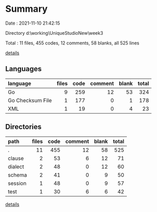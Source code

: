 # Summary

Date : 2021-11-10 21:42:15

Directory d:\working\UniqueStudioNew\week3

Total : 11 files,  455 codes, 12 comments, 58 blanks, all 525 lines

[details](details.md)

## Languages
| language | files | code | comment | blank | total |
| :--- | ---: | ---: | ---: | ---: | ---: |
| Go | 9 | 259 | 12 | 53 | 324 |
| Go Checksum File | 1 | 177 | 0 | 1 | 178 |
| XML | 1 | 19 | 0 | 4 | 23 |

## Directories
| path | files | code | comment | blank | total |
| :--- | ---: | ---: | ---: | ---: | ---: |
| . | 11 | 455 | 12 | 58 | 525 |
| clause | 2 | 53 | 6 | 12 | 71 |
| dialect | 2 | 48 | 0 | 12 | 60 |
| schema | 2 | 41 | 0 | 9 | 50 |
| session | 1 | 48 | 0 | 9 | 57 |
| test | 1 | 30 | 6 | 6 | 42 |

[details](details.md)
